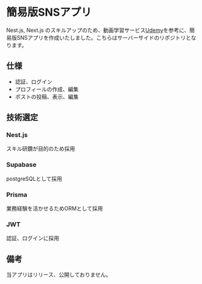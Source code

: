 # 簡易版SNSアプリ

Nest.js, Next.js のスキルアップのため、動画学習サービス[Udemy](https://www.udemy.com)を参考に、簡易版SNSアプリを作成いたしました。こちらはサーバーサイドのリポジトリとなります。

## 仕様
- 認証、ログイン
- プロフィールの作成、編集
- ポストの投稿、表示、編集

## 技術選定
### Nest.js
スキル研鑽が目的のため採用

### Supabase
postgreSQLとして採用

### Prisma
業務経験を活かせるためORMとして採用

### JWT
認証、ログインに採用

## 備考
当アプリはリリース、公開しておりません。

